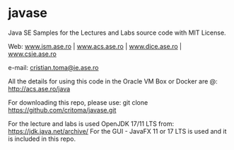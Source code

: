 # javase

Java SE Samples for the Lectures and Labs source code with MIT License.

Web: www.ism.ase.ro | www.acs.ase.ro | www.dice.ase.ro | www.csie.ase.ro

e-mail: cristian.toma@ie.ase.ro

All the details for using this code in the Oracle VM Box or Docker are @: http://acs.ase.ro/java

For downloading this repo, please use:
git clone https://github.com/critoma/javase.git

For the lecture and labs is used OpenJDK 17/11 LTS from: https://jdk.java.net/archive/
For the GUI - JavaFX 11 or 17 LTS is used and it is included in this repo.
